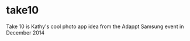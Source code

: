 take10
======

Take 10 is Kathy's cool photo app idea from the Adappt Samsung event in December 2014
